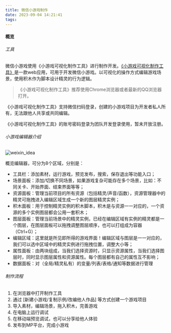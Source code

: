 ```yaml
---
title: 微信小游戏制作
date: 2023-09-04 14:21:41
tags:
---
```


#### 概览

###### 工具
微信小游戏使用《小游戏可视化制作工具》进行制作开发。[《小游戏可视化制作工具》](https://gamemaker.weixin.qq.com/#/)是一款web应用，可用于开发微信小游戏。以可视化的操作方式编辑游戏场景，使用积木作为脚本设计精灵的行为逻辑。

> 《小游戏可视化制作工具》推荐使用Chrome浏览器或者最新的QQ浏览器打开。

《小游戏可视化制作工具》支持微信扫码登录，创建的小游戏项目为开发者私人所有，无法跟他人共享或共同编辑。

《小游戏可视化制作工具》的账号密码登录为团队开发登录使用，暂未开放注册。

###### 小游戏编辑器介绍
![weixin_idea](weixin_idea.png)

概览编辑器，可分为8个区域，分别是：
- 工具栏：添加素材，运行游戏，预览发布，搜索，保存退出等功能入口；
- 场景面板：添加/切换不同场景，如果游戏复杂可能存在多个场景，比如：不同关卡、开始界面、结束界面等等；
- 资源面板：管理当前项目的所有资源（包括精灵/声音/函数），资源管理器中的精灵可拖拽进入编辑区域生成一个新的图层精灵实例；
- 积木面板：用于控制精灵实例的积木脚本，积木是与资源一一对应的，一个资源的多个实例图层都会公用一套积木；
- 图层面板：管理当前场景中的精灵实例，已经在编辑区域有实例的精灵都是一个图层，在图层面板可以拖拽调整图层顺序，也可以打组成为容器（Ctrl+G）；
- 编辑区域：这里就是所见即所得的游戏界面！编辑区域与图层是一一对应的，我们可以选中区域中的精灵实例进行拖拽位置，调整大小等；
- 属性面板：由两块组成，当我们选择资源时，只显示资源属性，当我们选择图层时，同时显示图层属性和资源属性。每个图层都有自己的属性互不影响；
- 数据面板：对（全局/精灵私有）的变量/列表/表格/通知等数据进行管理


###### 制作流程
1. 在浏览器中打开制作工具
2. 通过 [新建小游戏/复制示例/改编他人作品] 等方式创建一个游戏项目
3. 导入素材，编辑场景，拖入积木，完善游戏
4. 在电脑上运行调试
5. 在移动端预览调试，也可以分享给他人体验
6. 发布到MP平台，完成小游戏

